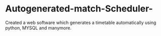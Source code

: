 # Autogenerated-match-Scheduler-
Created a web software which generates a timetable automatically using python, MYSQL and manymore.
